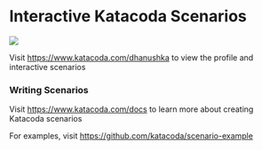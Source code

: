 # Interactive Katacoda Scenarios

[![](http://shields.katacoda.com/katacoda/dhanushka/count.svg)](https://www.katacoda.com/dhanushka "Get your profile on Katacoda.com")

Visit https://www.katacoda.com/dhanushka to view the profile and interactive scenarios

### Writing Scenarios
Visit https://www.katacoda.com/docs to learn more about creating Katacoda scenarios

For examples, visit https://github.com/katacoda/scenario-example
